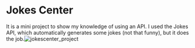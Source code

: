 # Jokes Center


It is a mini project to show my knowledge of using an API. I used the Jokes API, which automatically generates some jokes (not that funny), but it does the job.![jokescenter_project](https://user-images.githubusercontent.com/77098686/193618477-1cc36cc0-80f2-4fc5-be89-f7547ff1b823.png)
